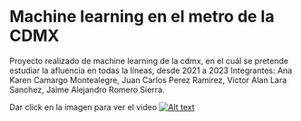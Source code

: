 # Machine learning en el metro de la CDMX
Proyecto realizado de machine learning de la cdmx, en el cuál se pretende estudiar la afluencia en todas la líneas, desde 2021 a 2023
Integrantes:
Ana Karen Camargo Montealegre,
Juan Carlos Perez Ramirez,
Victor Alan Lara Sanchez,
Jaime Alejandro Romero Sierra.

Dar click en la imagen para ver el video
[![Alt text](https://img.youtube.com/vi/ydFAcVUl56E/0.jpg)](https://www.youtube.com/watch?v=ydFAcVUl56E)
